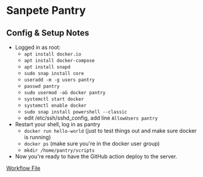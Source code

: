 # Sanpete Pantry

## Config & Setup Notes
- Logged in as root:
    - `apt install docker.io`
    - `apt install docker-compose`
    - `apt install snapd`
    - `sudo snap install core`
    - `useradd -m -g users pantry`
    - `passwd pantry`
    - `sudo usermod -aG docker pantry`
    - `systemctl start docker`
    - `systemctl enable docker`
    - `sudo snap install powershell --classic`
    - edit /etc/ssh/sshd_config, add line `AllowUsers pantry`
- Restart your shell, log in as pantry
    - `docker run hello-world` (just to test things out and make sure docker is running)
    - `docker ps` (make sure you're in the docker user group)
    - `mkdir /home/pantry/scripts`
- Now you're ready to have the GitHub action deploy to the server.

[Workflow File](.github/workflows/main.yml)
